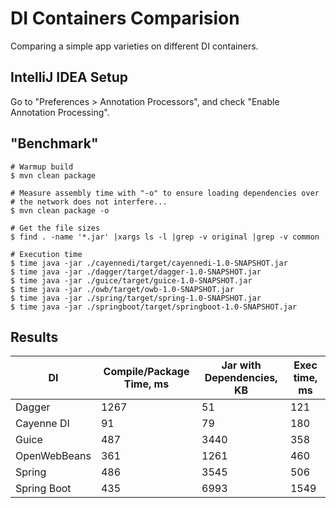 # DI Containers Comparision

Comparing a simple app varieties on different DI containers.

## IntelliJ IDEA Setup

Go to "Preferences > Annotation Processors", and check "Enable Annotation
Processing".

## "Benchmark"

```
# Warmup build
$ mvn clean package

# Measure assembly time with "-o" to ensure loading dependencies over
# the network does not interfere...
$ mvn clean package -o

# Get the file sizes
$ find . -name '*.jar' |xargs ls -l |grep -v original |grep -v common

# Execution time
$ time java -jar ./cayennedi/target/cayennedi-1.0-SNAPSHOT.jar
$ time java -jar ./dagger/target/dagger-1.0-SNAPSHOT.jar
$ time java -jar ./guice/target/guice-1.0-SNAPSHOT.jar
$ time java -jar ./owb/target/owb-1.0-SNAPSHOT.jar
$ time java -jar ./spring/target/spring-1.0-SNAPSHOT.jar
$ time java -jar ./springboot/target/springboot-1.0-SNAPSHOT.jar
```

## Results

|DI|Compile/Package Time, ms|Jar with Dependencies, KB|Exec time, ms|
|----|-----|-----|----|
|Dagger|1267|51|121|
|Cayenne DI|91|79|180|
|Guice|487|3440|358|
|OpenWebBeans|361|1261|460|
|Spring|486|3545|506|
|Spring Boot|435|6993|1549|
